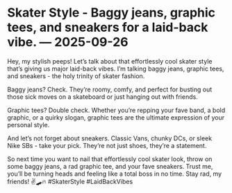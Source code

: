 # Skater Style - Baggy jeans, graphic tees, and sneakers for a laid-back vibe. — 2025-09-26

Hey, my stylish peeps! Let’s talk about that effortlessly cool skater style that’s giving us major laid-back vibes. I’m talking baggy jeans, graphic tees, and sneakers - the holy trinity of skater fashion.

Baggy jeans? Check. They’re roomy, comfy, and perfect for busting out those sick moves on a skateboard or just hanging out with friends.

Graphic tees? Double check. Whether you’re repping your fave band, a bold graphic, or a quirky slogan, graphic tees are the ultimate expression of your personal style.

And let’s not forget about sneakers. Classic Vans, chunky DCs, or sleek Nike SBs - take your pick. They’re not just shoes, they’re a statement.

So next time you want to nail that effortlessly cool skater look, throw on some baggy jeans, a rad graphic tee, and your fave sneakers. Trust me, you’ll be turning heads and feeling like a total boss in no time. Stay rad, my friends! ✌️🛹🔥 #SkaterStyle #LaidBackVibes